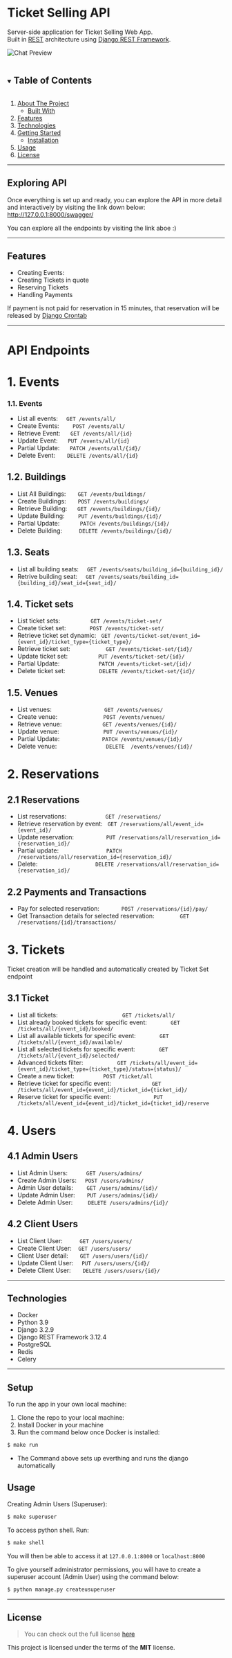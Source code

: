 Ticket Selling API
============
<!-- [![GitHub Stars](https://img.shields.io/github/stars/IgorAntun/node-chat.svg)](https://github.com/IgorAntun/node-chat/stargazers) [![GitHub Issues](https://img.shields.io/github/issues/IgorAntun/node-chat.svg)](https://github.com/IgorAntun/node-chat/issues) [![Current Version](https://img.shields.io/badge/version-1.0.7-green.svg)](https://github.com/IgorAntun/node-chat) [![Live Demo](https://img.shields.io/badge/demo-online-green.svg)](https://igorantun.com/chat) [![Gitter](https://badges.gitter.im/Join%20Chat.svg)](https://gitter.im/IgorAntun/node-chat?utm_source=badge&utm_medium=badge&utm_campaign=pr-badge) -->

Server-side application for Ticket Selling Web App. <br/>
Built in <a href="https://en.wikipedia.org/wiki/Representational_state_transfer" target="_blank">REST</a> architecture using <a href="https://www.django-rest-framework.org/" target="_blank">Django REST Framework</a>.


![Chat Preview](https://i.imgur.com/9dRDkD7.png)

<details open="open">
  <summary><h2 style="display: inline-block">Table of Contents</h2></summary>
  <ol>
    <li>
      <a href="#kiskaurl-server-side">About The Project</a>
      <ul>
        <li><a href="#technologies">Built With</a></li>
      </ul>
    </li>
    <li>
      <a href="#features">Features</a>
    </li>
    <li>
      <a href="#technologies">Technologies</a>
    </li>
    <li>
      <a href="#getting-started">Getting Started</a>
      <ul>
        <li><a href="#setup">Installation</a></li>
      </ul>
    </li>
    <li><a href="#usage">Usage</a></li>
    <li><a href="#license">License</a></li>
  </ol>
</details>


---
## Exploring API
Once everything is set up and ready, you can explore the API in more detail and interactively by visiting the link down below: <br/>
http://127.0.0.1:8000/swagger/

You can explore all the endpoints by visiting the link aboe :)

---

## Features
- Creating Events:
- Creating Tickets in quote
- Reserving Tickets
- Handling Payments

If payment is not paid for reservation in 15 minutes, that reservation will be released by <a href="https://pypi.org/project/django-crontab/">Django Crontab</a> 

---
# API Endpoints
# 1. Events
### 1.1. Events
* List all events: &nbsp;&nbsp;&nbsp; `GET /events/all/`
* Create Events:&nbsp;&nbsp;&nbsp;&nbsp;&nbsp;&nbsp;&nbsp;&nbsp;`POST /events/all/`
* Retrieve Event: &nbsp;&nbsp;&nbsp;&nbsp; `GET /events/all/{id}`
* Update Event: &nbsp;&nbsp;&nbsp;&nbsp; `PUT /events/all/{id}`
* Partial Update: &nbsp;&nbsp;&nbsp;&nbsp; `PATCH /events/all/{id}/`
* Delete Event: &nbsp;&nbsp;&nbsp;&nbsp;&nbsp; `DELETE /events/all/{id}`

## 1.2. Buildings
* List All Buildings: &nbsp;&nbsp;&nbsp;&nbsp;&nbsp; `GET /events/buildings/`
* Create Buildings: &nbsp;&nbsp;&nbsp;&nbsp;&nbsp; `POST /events/buildings/`
* Retrieve Building: &nbsp;&nbsp;&nbsp;&nbsp; `GET /events/buildings/{id}/`
* Update Building: &nbsp;&nbsp;&nbsp;&nbsp;&nbsp;&nbsp; `PUT /events/buildings/{id}/`
* Partial Update: &nbsp;&nbsp;&nbsp;&nbsp;&nbsp;&nbsp;&nbsp;&nbsp;&nbsp;&nbsp; `PATCH /events/buildings/{id}/`
* Delete Building: &nbsp;&nbsp;&nbsp;&nbsp;&nbsp;&nbsp;&nbsp;&nbsp; `DELETE /events/buildings/{id}/`

## 1.3. Seats
* List all building seats: &nbsp;&nbsp;&nbsp;&nbsp;`GET /events/seats/building_id={building_id}/`
* Retrive building seat: &nbsp;&nbsp;&nbsp;&nbsp;`GET /events/seats/building_id={building_id}/seat_id={seat_id}/`
  
## 1.4. Ticket sets
* List ticket sets: &nbsp;&nbsp;&nbsp;&nbsp;&nbsp;&nbsp;&nbsp;&nbsp;&nbsp;&nbsp;&nbsp;&nbsp;&nbsp;&nbsp;&nbsp;&nbsp;&nbsp;`GET /events/ticket-set/`
* Create ticket set: &nbsp;&nbsp;&nbsp;&nbsp;&nbsp;&nbsp;&nbsp;&nbsp;&nbsp;&nbsp;&nbsp;&nbsp; `POST /events/ticket-set/`
*  Retrieve ticket set dynamic: &nbsp; `GET /events/ticket-set/event_id={event_id}/ticket_type={ticket_type}/`
*  Retrieve ticket set: &nbsp;&nbsp; &nbsp;&nbsp;&nbsp;&nbsp;&nbsp;&nbsp;&nbsp;&nbsp;&nbsp;&nbsp;&nbsp;&nbsp;&nbsp;&nbsp;&nbsp;&nbsp;&nbsp;`GET /events/ticket-set/{id}/`
*  Update ticket set: &nbsp; &nbsp;  &nbsp;&nbsp; &nbsp; &nbsp; &nbsp; &nbsp; &nbsp; `PUT /events/ticket-set/{id}/`
*  Partial Update: &nbsp; &nbsp; &nbsp; &nbsp; &nbsp; &nbsp; &nbsp; &nbsp; &nbsp; &nbsp; &nbsp; `PATCH /events/ticket-set/{id}/`
*  Delete ticket set:  &nbsp; &nbsp; &nbsp; &nbsp; &nbsp; &nbsp; &nbsp; &nbsp; &nbsp; &nbsp;`DELETE /events/ticket-set/{id}/`

## 1.5. Venues
* List venues: &nbsp;&nbsp;&nbsp;&nbsp;&nbsp;&nbsp;&nbsp;&nbsp;&nbsp;&nbsp;&nbsp;&nbsp;&nbsp;&nbsp;&nbsp;&nbsp;&nbsp;&nbsp;&nbsp;&nbsp;&nbsp;&nbsp;&nbsp;&nbsp;&nbsp;&nbsp;&nbsp;&nbsp;&nbsp;&nbsp;`GET /events/venues/`
* Create venue: &nbsp;&nbsp;&nbsp;&nbsp;&nbsp;&nbsp;&nbsp;&nbsp;&nbsp;&nbsp;&nbsp;&nbsp;&nbsp;&nbsp;&nbsp;&nbsp;&nbsp;&nbsp;&nbsp;&nbsp;&nbsp;&nbsp;&nbsp;&nbsp;&nbsp;&nbsp;`POST /events/venues/`
* Retrieve venue: &nbsp;&nbsp;&nbsp;&nbsp;&nbsp;&nbsp;&nbsp;&nbsp;&nbsp;&nbsp;&nbsp;&nbsp;&nbsp;&nbsp;&nbsp;&nbsp;&nbsp;&nbsp;&nbsp;&nbsp;&nbsp;&nbsp;&nbsp;`GET /events/venues/{id}/`
* Update venue: &nbsp;&nbsp;&nbsp;&nbsp;&nbsp;&nbsp;&nbsp;&nbsp;&nbsp;&nbsp;&nbsp;&nbsp;&nbsp;&nbsp;&nbsp;&nbsp;&nbsp;&nbsp;&nbsp;&nbsp;&nbsp;&nbsp;&nbsp;&nbsp;&nbsp;`PUT /events/venues/{id}/`
* Partial Update:&nbsp; &nbsp;&nbsp;&nbsp;&nbsp;&nbsp;&nbsp;&nbsp;&nbsp;&nbsp;&nbsp;&nbsp;&nbsp;&nbsp;&nbsp;&nbsp;&nbsp;&nbsp;&nbsp;&nbsp;&nbsp;&nbsp;&nbsp;&nbsp;`PATCH /events/venues/{id}/`
* Delete venue: &nbsp;&nbsp;&nbsp;&nbsp;&nbsp;&nbsp;&nbsp;&nbsp;&nbsp;&nbsp;&nbsp;&nbsp;&nbsp;&nbsp;&nbsp;&nbsp;&nbsp;&nbsp;&nbsp;&nbsp;&nbsp;&nbsp;&nbsp;&nbsp;&nbsp;&nbsp;&nbsp;&nbsp;`DELETE 
​/events​/venues​/{id}​/`
# 2. Reservations
## 2.1 Reservations
* List reservations:&nbsp;&nbsp;&nbsp;&nbsp;&nbsp;&nbsp;&nbsp;&nbsp;&nbsp;&nbsp;&nbsp;&nbsp;&nbsp;&nbsp;&nbsp;&nbsp;&nbsp;&nbsp;&nbsp;&nbsp;&nbsp;&nbsp; `GET /reservations/`
* Retrieve reservation by event: &nbsp;&nbsp;`GET /reservations/all/event_id={event_id}/`
* Update reservation: &nbsp;&nbsp;&nbsp;&nbsp;&nbsp;&nbsp;&nbsp;&nbsp;&nbsp;&nbsp;&nbsp;&nbsp;&nbsp;&nbsp;&nbsp;&nbsp;&nbsp;&nbsp;`PUT /reservations/all/reservation_id={reservation_id}/`
* Partial update:&nbsp;&nbsp;&nbsp;&nbsp;&nbsp;&nbsp;&nbsp;&nbsp;&nbsp;&nbsp;&nbsp;&nbsp;&nbsp;&nbsp;&nbsp;&nbsp;&nbsp;&nbsp;&nbsp;&nbsp;&nbsp;&nbsp;&nbsp;&nbsp;&nbsp;&nbsp;&nbsp; `PATCH /reservations/all/reservation_id={reservation_id}/`
* Delete: &nbsp;&nbsp;&nbsp;&nbsp;&nbsp;&nbsp;&nbsp;&nbsp;&nbsp;&nbsp;&nbsp;&nbsp;&nbsp;&nbsp;&nbsp;&nbsp;&nbsp;&nbsp;&nbsp;&nbsp;&nbsp;&nbsp;&nbsp;&nbsp;&nbsp;&nbsp;&nbsp;&nbsp;&nbsp;&nbsp;&nbsp;&nbsp;&nbsp;`DELETE /reservations/all/reservation_id={reservation_id}/`
## 2.2 Payments and Transactions
* Pay for selected reservation: &nbsp;&nbsp;&nbsp;&nbsp;&nbsp;&nbsp;&nbsp;&nbsp;&nbsp;&nbsp;&nbsp;&nbsp;`POST /reservations/{id}/pay/`
* Get Transaction details for selected reservation: &nbsp;&nbsp;&nbsp;&nbsp;&nbsp;&nbsp;&nbsp;&nbsp;&nbsp;&nbsp;&nbsp;&nbsp;&nbsp;&nbsp;`GET /reservations/{id}/transactions/`

# 3. Tickets 
Ticket creation will be handled and automatically created by Ticket Set endpoint
## 3.1 Ticket
* List all tickets:&nbsp;&nbsp;&nbsp;&nbsp;&nbsp;&nbsp;&nbsp;&nbsp;&nbsp;&nbsp;&nbsp;&nbsp;&nbsp;&nbsp;&nbsp;&nbsp;&nbsp;&nbsp;&nbsp;&nbsp;&nbsp;&nbsp;&nbsp;&nbsp;&nbsp;&nbsp;&nbsp;&nbsp;&nbsp;&nbsp;&nbsp;&nbsp;&nbsp;&nbsp;&nbsp;&nbsp;&nbsp; `GET /tickets/all/`
* List already booked tickets for specific event:&nbsp;&nbsp;&nbsp;&nbsp;&nbsp;&nbsp;&nbsp;&nbsp;&nbsp;&nbsp;&nbsp;&nbsp;&nbsp; `GET /tickets/all/{event_id}/booked/`
* List all available tickets for specific event:&nbsp;&nbsp;&nbsp;&nbsp;&nbsp;&nbsp;&nbsp;&nbsp;&nbsp;&nbsp;&nbsp;&nbsp;&nbsp; `GET /tickets/all/{event_id}/available/`
* List all selected tickets for specific event:&nbsp;&nbsp;&nbsp;&nbsp;&nbsp;&nbsp;&nbsp;&nbsp;&nbsp;&nbsp;&nbsp;&nbsp;&nbsp; `GET /tickets/all/{event_id}/selected/`
* Advanced tickets filter: &nbsp;&nbsp;&nbsp;&nbsp;&nbsp;&nbsp;&nbsp;&nbsp;&nbsp;&nbsp;&nbsp;&nbsp;&nbsp;&nbsp;&nbsp;&nbsp;&nbsp;&nbsp;&nbsp;`GET /tickets/all/event_id={event_id}/ticket_type={ticket_type}/status={status}/`
* Create a new ticket: &nbsp;&nbsp;&nbsp;&nbsp;&nbsp;&nbsp;&nbsp;&nbsp;&nbsp;&nbsp;&nbsp;&nbsp;&nbsp;&nbsp;&nbsp;&nbsp;`POST /ticket/all`
* Retrieve ticket for specific event: &nbsp;&nbsp;&nbsp;&nbsp;&nbsp;&nbsp;&nbsp;&nbsp;&nbsp;&nbsp;&nbsp;&nbsp;&nbsp;&nbsp;&nbsp;&nbsp;&nbsp;&nbsp;&nbsp;&nbsp;&nbsp;&nbsp;&nbsp;`GET /tickets/all/event_id={event_id}/ticket_id={ticket_id}/`
* Reserve ticket for specific event: &nbsp;&nbsp;&nbsp;&nbsp;&nbsp;&nbsp;&nbsp;&nbsp;&nbsp;&nbsp;&nbsp;&nbsp;&nbsp;&nbsp;&nbsp;&nbsp;&nbsp;&nbsp;&nbsp;&nbsp;&nbsp;&nbsp;&nbsp;&nbsp;`PUT /tickets/all/event_id={event_id}/ticket_id={ticket_id}/reserve`

# 4. Users
## 4.1 Admin Users
* List Admin Users:&nbsp;&nbsp;&nbsp;&nbsp;&nbsp;&nbsp;&nbsp;&nbsp;&nbsp;&nbsp; `GET /users/admins/`
* Create Admin Users: &nbsp;&nbsp;&nbsp;&nbsp;`POST /users/admins/`
* Admin User details:&nbsp;&nbsp;&nbsp;&nbsp;&nbsp;&nbsp;&nbsp; `GET /users/admins/{id}/`
* Update Admin User:&nbsp;&nbsp;&nbsp;&nbsp;&nbsp;&nbsp; `PUT /users/admins/{id}/`
* Delete Admin User:&nbsp;&nbsp;&nbsp;&nbsp;&nbsp;&nbsp;&nbsp;&nbsp; `DELETE /users/admins/{id}/`

## 4.2 Client Users
* List Client User:&nbsp;&nbsp;&nbsp;&nbsp;&nbsp;&nbsp;&nbsp;&nbsp;&nbsp; `GET /users/users/`
* Create Client User: &nbsp;&nbsp;&nbsp;`GET /users/users/`
* Client User detail:&nbsp;&nbsp;&nbsp;&nbsp;&nbsp;&nbsp; `GET /users/users/{id}/`
* Update Client User:&nbsp;&nbsp;&nbsp;&nbsp; `PUT /users/users/{id}/`
* Delete Client User:&nbsp;&nbsp;&nbsp;&nbsp;&nbsp;&nbsp; `DELETE /users/users/{id}/`
---
## Technologies
- Docker
- Python 3.9
- Django 3.2.9
- Django REST Framework 3.12.4
- PostgreSQL
- Redis
- Celery
---

## Setup
To run the app in your own local machine:
<br/>
1. Clone the repo to your local machine:
2. Install Docker in your machine
3. Run the command below once Docker is installed:
```bash
$ make run
```
* The Command above sets up everthing and runs the django automatically


## Usage
Creating Admin Users (Superuser): 
```bash 
$ make superuser
``` 
To access python shell.
Run:
```bash 
$ make shell
``` 
You will then be able to access it at `127.0.0.1:8000` or `localhost:8000`

To give yourself administrator permissions, you will have to create a superuser account (Admin User) using the command below:
```bash
$ python manage.py createusuperuser
```

---

## License
>You can check out the full license [here](https://github.com/javokhirbek1999/kiska-url-server-side/blob/main/LICENSE)

This project is licensed under the terms of the **MIT** license.
